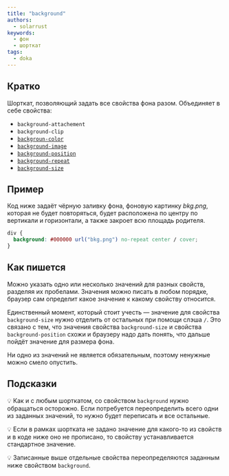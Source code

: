 ```yaml
---
title: "background"
authors:
  - solarrust
keywords:
  - фон
  - шорткат
tags:
  - doka
---
```


## Кратко

Шорткат, позволяющий задать все свойства фона разом. Объединяет в себе свойства:

- `background-attachement`
- `background-clip`
- [`backgroun-color`](/css/background-color)
- [`background-image`](/css/background-image)
- [`background-position`](/css/background-position)
- [`background-repeat`](/css/background-repeat)
- [`background-size`](/css/background-size)

## Пример

Код ниже задаёт чёрную заливку фона, фоновую картинку _bkg.png_, которая не будет повторяться, будет расположена по центру по вертикали и горизонтали, а также закроет всю площадь родителя.

```css
div {
  background: #000000 url("bkg.png") no-repeat center / cover;
}
```

## Как пишется

Можно указать одно или несколько значений для разных свойств, разделяя их пробелами. Значения можно писать в любом порядке, браузер сам определит какое значение к какому свойству относится.

Единственный момент, который стоит учесть — значение для свойства `background-size` нужно отделить от остальных при помощи слэша `/`. Это связано с тем, что значения свойства `background-size` и свойства `background-position` схожи и браузеру надо дать понять, что дальше пойдёт значение для размера фона.

Ни одно из значений не является обязательным, поэтому ненужные можно смело опустить.

## Подсказки

💡 Как и с любым шорткатом, со свойством `background` нужно обращаться осторожно. Если потребуется переопределить всего одни из заданных значений, то нужно будет переписать и все остальные.

💡 Если в рамках шортката не задано значение для какого-то из свойств и в коде ниже оно не прописано, то свойству устанавливается стандартное значение.

💡 Записанные выше отдельные свойства переопределяются заданным ниже свойством `background`.
